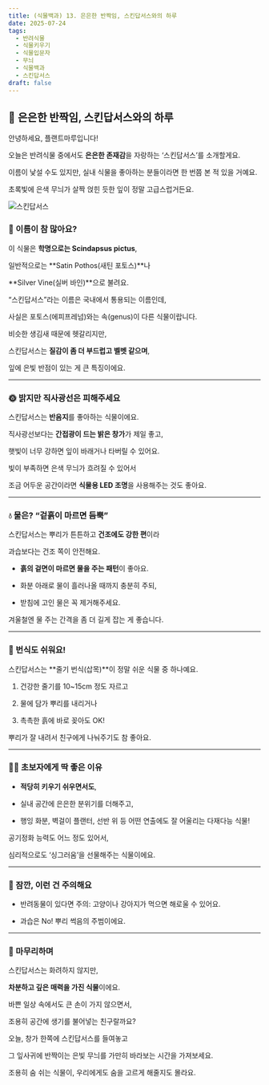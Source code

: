 ```yaml
---
title: (식물백과) 13. 은은한 반짝임, 스킨답서스와의 하루
date: 2025-07-24
tags:
  - 반려식물
  - 식물키우기
  - 식물입문자
  - 무늬
  - 식물백과
  - 스킨답서스
draft: false
---
```



## 🌿 은은한 반짝임, 스킨답서스와의 하루
 

안녕하세요, 플랜트마루입니다!

오늘은 반려식물 중에서도 **은은한 존재감**을 자랑하는 ‘스킨답서스’를 소개할게요.

이름이 낯설 수도 있지만, 실내 식물을 좋아하는 분들이라면 한 번쯤 본 적 있을 거예요.

초록빛에 은색 무늬가 살짝 얹힌 듯한 잎이 정말 고급스럽거든요.

![스킨답서스](/images/scindapsus.jpg)

### **🍃 이름이 참 많아요?**

이 식물은 **학명으로는 Scindapsus pictus**,

일반적으로는 **Satin Pothos(새틴 포토스)**나

**Silver Vine(실버 바인)**으로 불려요.

  
“스킨답서스”라는 이름은 국내에서 통용되는 이름인데,

사실은 포토스(에피프레넘)와는 속(genus)이 다른 식물이랍니다.

비슷한 생김새 때문에 헷갈리지만,

스킨답서스는 **질감이 좀 더 부드럽고 벨벳 같으며**,

잎에 은빛 반점이 있는 게 큰 특징이에요.

---

### **🌞 밝지만 직사광선은 피해주세요**

  

스킨답서스는 **반음지**를 좋아하는 식물이에요.

직사광선보다는 **간접광이 드는 밝은 창가**가 제일 좋고,

햇빛이 너무 강하면 잎이 바래거나 타버릴 수 있어요.

  

빛이 부족하면 은색 무늬가 흐려질 수 있어서

조금 어두운 공간이라면 **식물용 LED 조명**을 사용해주는 것도 좋아요.

---

### **💧 물은? “겉흙이 마르면 듬뿍”**

  

스킨답서스는 뿌리가 튼튼하고 **건조에도 강한 편**이라

과습보다는 건조 쪽이 안전해요.

- **흙의 겉면이 마르면 물을 주는 패턴**이 좋아요.
    
- 화분 아래로 물이 흘러나올 때까지 충분히 주되,
    
- 받침에 고인 물은 꼭 제거해주세요.
    

  

겨울철엔 물 주는 간격을 좀 더 길게 잡는 게 좋습니다.

---

### **🌱 번식도 쉬워요!**

  

스킨답서스는 **줄기 번식(삽목)**이 정말 쉬운 식물 중 하나예요.

1. 건강한 줄기를 10~15cm 정도 자르고
    
2. 물에 담가 뿌리를 내리거나
    
3. 촉촉한 흙에 바로 꽂아도 OK!
    

뿌리가 잘 내려서 친구에게 나눠주기도 참 좋아요.

---

### **🧑‍🌾 초보자에게 딱 좋은 이유**

- **적당히 키우기 쉬우면서도**,
    
- 실내 공간에 은은한 분위기를 더해주고,
    
- 행잉 화분, 벽걸이 플랜터, 선반 위 등 어떤 연출에도 잘 어울리는 다재다능 식물!
    

  

공기정화 능력도 어느 정도 있어서,

심리적으로도 ‘싱그러움’을 선물해주는 식물이에요.

---

### **📌 잠깐, 이런 건 주의해요**

- 반려동물이 있다면 주의: 고양이나 강아지가 먹으면 해로울 수 있어요.
    
- 과습은 No! 뿌리 썩음의 주범이에요.
    

---

### **🌿 마무리하며**

  

스킨답서스는 화려하지 않지만,

**차분하고 깊은 매력을 가진 식물**이에요.

바쁜 일상 속에서도 큰 손이 가지 않으면서,

조용히 공간에 생기를 불어넣는 친구랄까요?

  

오늘, 창가 한쪽에 스킨답서스를 들여놓고

그 잎사귀에 반짝이는 은빛 무늬를 가만히 바라보는 시간을 가져보세요.

조용히 숨 쉬는 식물이, 우리에게도 숨을 고르게 해줄지도 몰라요.